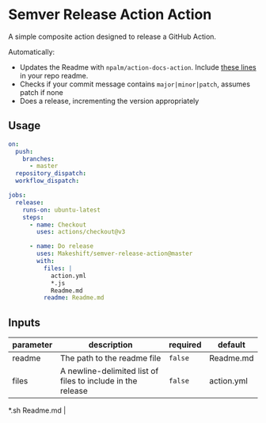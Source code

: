 # Semver Release Action Action

A simple composite action designed to release a GitHub Action.

Automatically:
- Updates the Readme with `npalm/action-docs-action`. Include [these lines](https://github.com/npalm/action-docs#tldr) in your repo readme.
- Checks if your commit message contains `major|minor|patch`, assumes patch if none
- Does a release, incrementing the version appropriately

## Usage

```yaml
on:
  push:
    branches:
      - master
  repository_dispatch:
  workflow_dispatch:

jobs:
  release:
    runs-on: ubuntu-latest
    steps:
      - name: Checkout
        uses: actions/checkout@v3

      - name: Do release
        uses: Makeshift/semver-release-action@master
        with:
          files: |
            action.yml
            *.js
            Readme.md
          readme: Readme.md

```

<!-- action-docs-inputs -->
## Inputs

| parameter | description | required | default |
| - | - | - | - |
| readme | The path to the readme file | `false` | Readme.md |
| files | A newline-delimited list of files to include in the release | `false` | action.yml
*.sh
Readme.md
 |



<!-- action-docs-inputs -->

<!-- action-docs-outputs -->

<!-- action-docs-outputs -->
